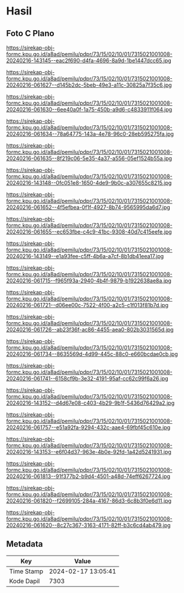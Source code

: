 # Hasil

## Foto C Plano

https://sirekap-obj-formc.kpu.go.id/a8ad/pemilu/pdpr/73/15/02/10/01/7315021001008-20240216-143145--eac2f690-d4fa-4696-8a9d-1be1447dcc65.jpg

https://sirekap-obj-formc.kpu.go.id/a8ad/pemilu/pdpr/73/15/02/10/01/7315021001008-20240216-061627--d145b2dc-5beb-49e3-a11c-30825a7f35c6.jpg

https://sirekap-obj-formc.kpu.go.id/a8ad/pemilu/pdpr/73/15/02/10/01/7315021001008-20240216-061630--6ee40a0f-1a75-450b-a9d6-c4833911f064.jpg

https://sirekap-obj-formc.kpu.go.id/a8ad/pemilu/pdpr/73/15/02/10/01/7315021001008-20240216-061634--78a64775-143a-4e78-96c0-28eb595275fa.jpg

https://sirekap-obj-formc.kpu.go.id/a8ad/pemilu/pdpr/73/15/02/10/01/7315021001008-20240216-061635--8f219c06-5e35-4a37-a556-05ef1524b55a.jpg

https://sirekap-obj-formc.kpu.go.id/a8ad/pemilu/pdpr/73/15/02/10/01/7315021001008-20240216-143148--0fc051e8-1650-4de9-9b0c-a307655c8215.jpg

https://sirekap-obj-formc.kpu.go.id/a8ad/pemilu/pdpr/73/15/02/10/01/7315021001008-20240216-061652--4f5efbea-0f1f-4927-8b74-9565995da6d7.jpg

https://sirekap-obj-formc.kpu.go.id/a8ad/pemilu/pdpr/73/15/02/10/01/7315021001008-20240216-061655--ec653fbe-c4c9-41bc-9308-40d7c415eefe.jpg

https://sirekap-obj-formc.kpu.go.id/a8ad/pemilu/pdpr/73/15/02/10/01/7315021001008-20240216-143149--e1a93fee-c5ff-4b6a-a7cf-8b1db41eea17.jpg

https://sirekap-obj-formc.kpu.go.id/a8ad/pemilu/pdpr/73/15/02/10/01/7315021001008-20240216-061715--f965f93a-2940-4b4f-9879-b1922638ae8a.jpg

https://sirekap-obj-formc.kpu.go.id/a8ad/pemilu/pdpr/73/15/02/10/01/7315021001008-20240216-061721--d06ee00c-7522-4f00-a2c5-c1f013f81b7d.jpg

https://sirekap-obj-formc.kpu.go.id/a8ad/pemilu/pdpr/73/15/02/10/01/7315021001008-20240216-061726--ab23f36f-ac86-4455-aea0-802b3031565d.jpg

https://sirekap-obj-formc.kpu.go.id/a8ad/pemilu/pdpr/73/15/02/10/01/7315021001008-20240216-061734--8635569d-4d99-445c-88c0-e660bcdae0cb.jpg

https://sirekap-obj-formc.kpu.go.id/a8ad/pemilu/pdpr/73/15/02/10/01/7315021001008-20240216-061741--6158cf9b-3e32-4191-95af-cc62c99f6a26.jpg

https://sirekap-obj-formc.kpu.go.id/a8ad/pemilu/pdpr/73/15/02/10/01/7315021001008-20240216-143152--d4d67e08-c403-4b29-9b1f-5436d76429a2.jpg

https://sirekap-obj-formc.kpu.go.id/a8ad/pemilu/pdpr/73/15/02/10/01/7315021001008-20240216-061757--e51a92fa-9294-432c-aae4-69fbf45c610e.jpg

https://sirekap-obj-formc.kpu.go.id/a8ad/pemilu/pdpr/73/15/02/10/01/7315021001008-20240216-143153--e6f04d37-963e-4b0e-92fd-1a42d5241931.jpg

https://sirekap-obj-formc.kpu.go.id/a8ad/pemilu/pdpr/73/15/02/10/01/7315021001008-20240216-061813--91f377b2-b9d4-4501-a48d-74eff6267724.jpg

https://sirekap-obj-formc.kpu.go.id/a8ad/pemilu/pdpr/73/15/02/10/01/7315021001008-20240216-061820--f2699105-284a-4167-86d3-6c8b3f0e6d11.jpg

https://sirekap-obj-formc.kpu.go.id/a8ad/pemilu/pdpr/73/15/02/10/01/7315021001008-20240216-061620--8c27c367-3163-4171-82ff-b3c6cd4ab479.jpg


## Metadata

| Key        | Value               |
| ---------- | ------------------- |
| Time Stamp | 2024-02-17 13:05:41 |
| Kode Dapil | 7303                |



